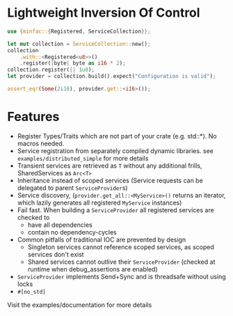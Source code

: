 # Lightweight Inversion Of Control
``` rust
use {minfac::{Registered, ServiceCollection}};

let mut collection = ServiceCollection::new();
collection
    .with::<Registered<u8>>()
    .register(|byte| byte as i16 * 2);
collection.register(|| 1u8);
let provider = collection.build().expect("Configuration is valid");

assert_eq!(Some(2i16), provider.get::<i16>());

```
# Features
- Register Types/Traits which are not part of your crate (e.g. std::*). No macros needed.
- Service registration from separately compiled dynamic libraries. see `examples/distributed_simple` for more details
- Transient services are retrieved as `T` without any additional frills, SharedServices as `Arc<T>`
- Inheritance instead of scoped services (Service requests can be delegated to parent `ServiceProvider`s)
- Service discovery, (`provider.get_all::<MyService>()` returns an iterator, which lazily generates all registered `MyService` instances)
- Fail fast. When building a `ServiceProvider` all registered services are checked to
  - have all dependencies
  - contain no dependency-cycles
- Common pitfalls of traditional IOC are prevented by design
  - Singleton services cannot reference scoped services, as scoped services don't exist
  - Shared services cannot outlive their `ServiceProvider` (checked at runtime when debug_assertions are enabled)
- `ServiceProvider` implements Send+Sync and is threadsafe without using locks
- `#[no_std]`

Visit the examples/documentation for more details